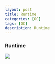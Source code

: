 ```yaml
---
layout: post
title: Runtime
categories: [OC]
tags: [OC]
description: Runtime
---
```





<h3>Runtime</h3>
<img src="{{ site.BASE_PATH }}/assets/post/runtime.svg" ></img>
